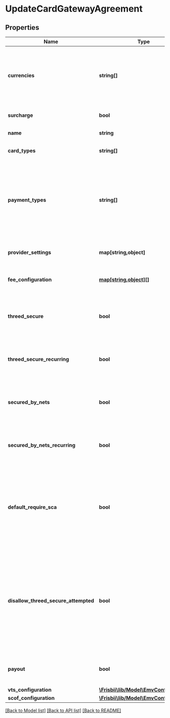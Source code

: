 # UpdateCardGatewayAgreement

## Properties
Name | Type | Description | Notes
------------ | ------------- | ------------- | -------------
**currencies** | **string[]** | Set of currencies supported by agreement. Each currency in [ISO 4217](https://en.wikipedia.org/wiki/ISO_4217) three letter alpha code. | 
**surcharge** | **bool** | Add acquirer surcharge fee if possible | [optional] 
**name** | **string** | Optional name | [optional] 
**card_types** | **string[]** | Card types supported by agreement | [optional] 
**payment_types** | **string[]** | Set of supported payment types for agreement: &#x60;card&#x60;, &#x60;applepay&#x60;, &#x60;googlepay&#x60;, &#x60;mobilepay&#x60;, &#x60;vipps&#x60;. If not defined defaults to all. | [optional] 
**provider_settings** | **map[string,object]** | Key value map of provider settings | [optional] 
**fee_configuration** | [**map[string,object][]**](map.md) | Prioritized list of fee configuration entries | [optional] 
**threed_secure** | **bool** | Use 3DSecure for non-recurring payments (if supported by provider) | [optional] 
**threed_secure_recurring** | **bool** | Use 3DSecure for recurring payments (if supported by provider) | [optional] 
**secured_by_nets** | **bool** | Use Secured By Nets for non-recurring payments (if supported by provider) | [optional] 
**secured_by_nets_recurring** | **bool** | Use Secured By Nets for recurring payments (if supported by provider) | [optional] 
**default_require_sca** | **bool** | Default behaviour if no specific SCA handing is defined in payment sessions. If enabled SCA will be required and un-enrolled cards will be declined. | [optional] 
**disallow_threed_secure_attempted** | **bool** | Disallow 3D Secure status attempted which means that card issuer does not support 3D Secure so authentication could not be performed. An attempted 3D Secure flow normally results in liability shift. | [optional] 
**payout** | **bool** | Use agreement for payout (if supported by provider) | [optional] 
**vts_configuration** | [**\Frisbii\lib/Model\EmvConfiguration**](EmvConfiguration.md) |  | [optional] 
**scof_configuration** | [**\Frisbii\lib/Model\EmvConfiguration**](EmvConfiguration.md) |  | [optional] 

[[Back to Model list]](../../README.md#documentation-for-models) [[Back to API list]](../../README.md#documentation-for-api-endpoints) [[Back to README]](../../README.md)

